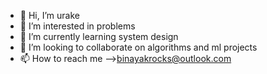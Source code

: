 - 👋 Hi, I’m urake
- 👀 I’m interested in problems
- 🌱 I’m currently learning system design
- 💞️ I’m looking to collaborate on algorithms and ml projects
- 📫 How to reach me -->binayakrocks@outlook.com


